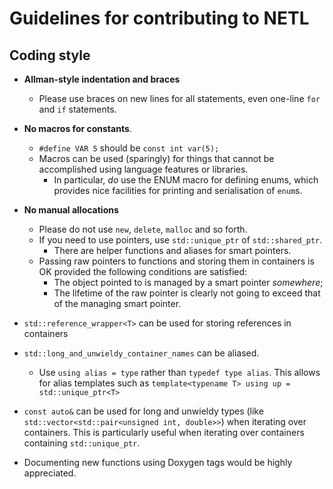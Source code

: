 # Guidelines for contributing to NETL

## Coding style

- **Allman-style indentation and braces**
    - Please use braces on new lines for all statements, even one-line `for` and `if` statements.

- **No macros for constants**.
    - `#define VAR 5` should be `const int var(5);`
	- Macros can be used (sparingly) for things that cannot be accomplished using language features or libraries.
		- In particular, _do_ use the ENUM macro for defining enums, which provides nice facilities for printing and serialisation of `enum`s.

- **No manual allocations**
	- Please do not use `new`, `delete`, `malloc` and so forth.
	- If you need to use pointers, use `std::unique_ptr` of `std::shared_ptr`.
		- There are helper functions and aliases for smart pointers.
	- Passing raw pointers to functions and storing them in containers is OK provided the following conditions are satisfied:
		- The object pointed to is managed by a smart pointer _somewhere_;
		- The lifetime of the raw pointer is clearly not going to exceed that of the managing smart pointer.
		
- `std::reference_wrapper<T>` can be used for storing references in containers

- `std::long_and_unwieldy_container_names` can be aliased.
	- Use `using alias = type` rather than `typedef type alias`. This allows for alias templates such as `template<typename T> using up = std::unique_ptr<T>`

- `const auto&` can be used for long and unwieldy types (like `std::vector<std::pair<unsigned int, double>>`) when iterating over containers. This is particularly useful when iterating over containers containing `std::unique_ptr`.

- Documenting new functions using Doxygen tags would be highly appreciated.
